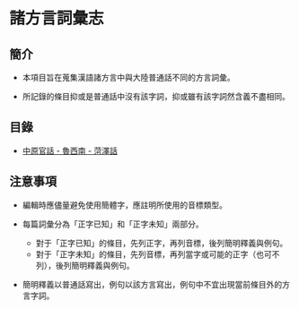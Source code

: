 # 諸方言詞彙志

## 簡介

- 本項目旨在蒐集漢語諸方言中與大陸普通話不同的方言詞彙。

- 所記錄的條目抑或是普通話中沒有該字詞，抑或雖有該字詞然含義不盡相同。

## 目錄

- [中原官話 - 魯西南 - 菏澤話](southwest-lu-vocab.md)

## 注意事項

- 編輯時應儘量避免使用簡體字，應註明所使用的音標類型。

- 每篇詞彙分為「正字已知」和「正字未知」兩部分。
  - 對于「正字已知」的條目，先列正字，再列音標，後列簡明釋義與例句。
  - 對于「正字未知」的條目，先列音標，再列當字或可能的正字（也可不列），後列簡明釋義與例句。

- 簡明釋義以普通話寫出，例句以該方言寫出，例句中不宜出現當前條目外的方言字詞。
